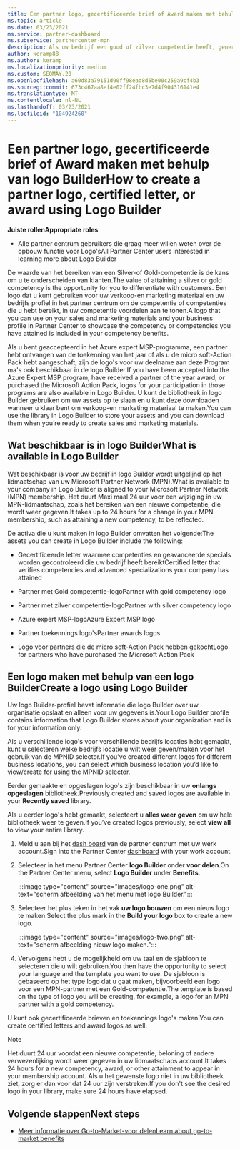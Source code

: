 ```yaml
---
title: Een partner logo, gecertificeerde brief of Award maken met behulp van logo Builder
ms.topic: article
ms.date: 03/23/2021
ms.service: partner-dashboard
ms.subservice: partnercenter-mpn
description: Als uw bedrijf een goud of zilver competentie heeft, genereert u een logo dat is aangepast voor uw bedrijf of vraagt u een aangepaste gecertificeerde verificatie brief aan met behulp van het logo Builder tool in Partner Center.
author: keramp88
ms.author: keramp
ms.localizationpriority: medium
ms.custom: SEOMAY.20
ms.openlocfilehash: a60d83a79151d90ff98ead8d5be00c259a9cf4b3
ms.sourcegitcommit: 673c467aa8ef4e02ff24fbc3e7d4f904316141e4
ms.translationtype: MT
ms.contentlocale: nl-NL
ms.lasthandoff: 03/23/2021
ms.locfileid: "104924260"
---
```

# <a name="how-to-create-a-partner-logo-certified-letter-or-award-using-logo-builder"></a><span data-ttu-id="46994-103">Een partner logo, gecertificeerde brief of Award maken met behulp van logo Builder</span><span class="sxs-lookup"><span data-stu-id="46994-103">How to create a partner logo, certified letter, or award using Logo Builder</span></span>

<span data-ttu-id="46994-104">**Juiste rollen**</span><span class="sxs-lookup"><span data-stu-id="46994-104">**Appropriate roles**</span></span>

- <span data-ttu-id="46994-105">Alle partner centrum gebruikers die graag meer willen weten over de opbouw functie voor Logo's</span><span class="sxs-lookup"><span data-stu-id="46994-105">All Partner Center users interested in learning more about Logo Builder</span></span>

<span data-ttu-id="46994-106">De waarde van het bereiken van een Silver-of Gold-competentie is de kans om u te onderscheiden van klanten.</span><span class="sxs-lookup"><span data-stu-id="46994-106">The value of attaining a silver or gold competency is the opportunity for you to differentiate with customers.</span></span> <span data-ttu-id="46994-107">Een logo dat u kunt gebruiken voor uw verkoop-en marketing materiaal en uw bedrijfs profiel in het partner centrum om de competentie of competenties die u hebt bereikt, in uw competentie voordelen aan te tonen.</span><span class="sxs-lookup"><span data-stu-id="46994-107">A logo that you can use on your sales and marketing materials and your business profile in Partner Center to showcase the competency or competencies you have attained is included in your competency benefits.</span></span> 

<span data-ttu-id="46994-108">Als u bent geaccepteerd in het Azure expert MSP-programma, een partner hebt ontvangen van de toekenning van het jaar of als u de micro soft-Action Pack hebt aangeschaft, zijn de logo's voor uw deelname aan deze Program ma's ook beschikbaar in de logo Builder.</span><span class="sxs-lookup"><span data-stu-id="46994-108">If you have been accepted into the Azure Expert MSP program, have received a partner of the year award, or purchased the Microsoft Action Pack, logos for your participation in those programs are also available in Logo Builder.</span></span> <span data-ttu-id="46994-109">U kunt de bibliotheek in logo Builder gebruiken om uw assets op te slaan en u kunt deze downloaden wanneer u klaar bent om verkoop-en marketing materiaal te maken.</span><span class="sxs-lookup"><span data-stu-id="46994-109">You can use the library in Logo Builder to store your assets and you can download them when you’re ready to create sales and marketing materials.</span></span> 

## <a name="what-is-available-in-logo-builder"></a><span data-ttu-id="46994-110">Wat beschikbaar is in logo Builder</span><span class="sxs-lookup"><span data-stu-id="46994-110">What is available in Logo Builder</span></span>

<span data-ttu-id="46994-111">Wat beschikbaar is voor uw bedrijf in logo Builder wordt uitgelijnd op het lidmaatschap van uw Microsoft Partner Network (MPN).</span><span class="sxs-lookup"><span data-stu-id="46994-111">What is available to your company in Logo Builder is aligned to your Microsoft Partner Network (MPN) membership.</span></span> <span data-ttu-id="46994-112">Het duurt Maxi maal 24 uur voor een wijziging in uw MPN-lidmaatschap, zoals het bereiken van een nieuwe competentie, die wordt weer gegeven.</span><span class="sxs-lookup"><span data-stu-id="46994-112">It takes up to 24 hours for a change in your MPN membership, such as attaining a new competency, to be reflected.</span></span>  

<span data-ttu-id="46994-113">De activa die u kunt maken in logo Builder omvatten het volgende:</span><span class="sxs-lookup"><span data-stu-id="46994-113">The assets you can create in Logo Builder include the following:</span></span>

- <span data-ttu-id="46994-114">Gecertificeerde letter waarmee competenties en geavanceerde specials worden gecontroleerd die uw bedrijf heeft bereikt</span><span class="sxs-lookup"><span data-stu-id="46994-114">Certified letter that verifies competencies and advanced specializations your company has attained</span></span>

- <span data-ttu-id="46994-115">Partner met Gold competentie-logo</span><span class="sxs-lookup"><span data-stu-id="46994-115">Partner with gold competency logo</span></span>

- <span data-ttu-id="46994-116">Partner met zilver competentie-logo</span><span class="sxs-lookup"><span data-stu-id="46994-116">Partner with silver competency logo</span></span>

- <span data-ttu-id="46994-117">Azure expert MSP-logo</span><span class="sxs-lookup"><span data-stu-id="46994-117">Azure Expert MSP logo</span></span>

- <span data-ttu-id="46994-118">Partner toekennings logo's</span><span class="sxs-lookup"><span data-stu-id="46994-118">Partner awards logos</span></span>

- <span data-ttu-id="46994-119">Logo voor partners die de micro soft-Action Pack hebben gekocht</span><span class="sxs-lookup"><span data-stu-id="46994-119">Logo for partners who have purchased the Microsoft Action Pack</span></span>

## <a name="create-a-logo-using-logo-builder"></a><span data-ttu-id="46994-120">Een logo maken met behulp van een logo Builder</span><span class="sxs-lookup"><span data-stu-id="46994-120">Create a logo using Logo Builder</span></span>

<span data-ttu-id="46994-121">Uw logo Builder-profiel bevat informatie die logo Builder over uw organisatie opslaat en alleen voor uw gegevens is.</span><span class="sxs-lookup"><span data-stu-id="46994-121">Your Logo Builder profile contains information that Logo Builder stores about your organization and is for your information only.</span></span>

<span data-ttu-id="46994-122">Als u verschillende logo's voor verschillende bedrijfs locaties hebt gemaakt, kunt u selecteren welke bedrijfs locatie u wilt weer geven/maken voor het gebruik van de MPNID selector.</span><span class="sxs-lookup"><span data-stu-id="46994-122">If you’ve created different logos for different business locations, you can select which business location you’d like to view/create for using the MPNID selector.</span></span>

<span data-ttu-id="46994-123">Eerder gemaakte en opgeslagen logo's zijn beschikbaar in uw **onlangs opgeslagen** bibliotheek.</span><span class="sxs-lookup"><span data-stu-id="46994-123">Previously created and saved logos are available in your **Recently saved** library.</span></span>

<span data-ttu-id="46994-124">Als u eerder logo's hebt gemaakt, selecteert u **alles weer geven** om uw hele bibliotheek weer te geven.</span><span class="sxs-lookup"><span data-stu-id="46994-124">If you’ve created logos previously, select **view all** to view your entire library.</span></span>

1. <span data-ttu-id="46994-125">Meld u aan bij het [dash board](https://partner.microsoft.com/dashboard) van de partner centrum met uw werk account.</span><span class="sxs-lookup"><span data-stu-id="46994-125">Sign into the Partner Center [dashboard](https://partner.microsoft.com/dashboard) with your work account.</span></span>

1. <span data-ttu-id="46994-126">Selecteer in het menu Partner Center **logo Builder** onder **voor delen**.</span><span class="sxs-lookup"><span data-stu-id="46994-126">On the Partner Center menu, select **Logo Builder** under **Benefits**.</span></span>
 
   :::image type="content" source="images/logo-one.png" alt-text="scherm afbeelding van het menu met logo Builder.":::

3. <span data-ttu-id="46994-128">Selecteer het plus teken in het vak **uw logo bouwen** om een nieuw logo te maken.</span><span class="sxs-lookup"><span data-stu-id="46994-128">Select the plus mark in the **Build your logo** box to create a new logo.</span></span>

   :::image type="content" source="images/logo-two.png" alt-text="scherm afbeelding nieuw logo maken.":::

4. <span data-ttu-id="46994-130">Vervolgens hebt u de mogelijkheid om uw taal en de sjabloon te selecteren die u wilt gebruiken.</span><span class="sxs-lookup"><span data-stu-id="46994-130">You then have the opportunity to select your language and the template you want to use.</span></span> <span data-ttu-id="46994-131">De sjabloon is gebaseerd op het type logo dat u gaat maken, bijvoorbeeld een logo voor een MPN-partner met een Gold-competentie.</span><span class="sxs-lookup"><span data-stu-id="46994-131">The template is based on the type of logo you will be creating, for example, a logo for an MPN partner with a  gold competency.</span></span>

<span data-ttu-id="46994-132">U kunt ook gecertificeerde brieven en toekennings logo's maken.</span><span class="sxs-lookup"><span data-stu-id="46994-132">You can create certified letters and award logos as well.</span></span>

>[!NOTE]
><span data-ttu-id="46994-133">Het duurt 24 uur voordat een nieuwe competentie, beloning of andere verwezenlijking wordt weer gegeven in uw lidmaatschaps account.</span><span class="sxs-lookup"><span data-stu-id="46994-133">It takes 24 hours for a new competency, award, or other attainment to appear in your membership account.</span></span> <span data-ttu-id="46994-134">Als u het gewenste logo niet in uw bibliotheek ziet, zorg er dan voor dat 24 uur zijn verstreken.</span><span class="sxs-lookup"><span data-stu-id="46994-134">If you don't see the desired logo in your library, make sure 24 hours have elapsed.</span></span>

## <a name="next-steps"></a><span data-ttu-id="46994-135">Volgende stappen</span><span class="sxs-lookup"><span data-stu-id="46994-135">Next steps</span></span>

- [<span data-ttu-id="46994-136">Meer informatie over Go-to-Market-voor delen</span><span class="sxs-lookup"><span data-stu-id="46994-136">Learn about go-to-market benefits</span></span>](mpn-learn-about-go-to-market-benefits.md)
